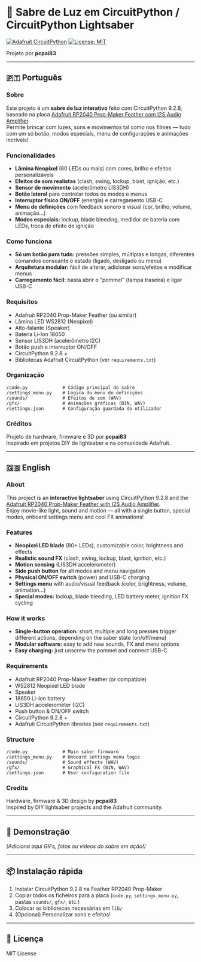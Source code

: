 # 🔦 Sabre de Luz em CircuitPython / CircuitPython Lightsaber

[![Adafruit CircuitPython](https://img.shields.io/badge/Adafruit-CircuitPython-blue)](https://circuitpython.org/)
[![License: MIT](https://img.shields.io/badge/license-MIT-green.svg)](LICENSE)

Projeto por **pcpai83**

---

## 🇵🇹 Português

### Sobre

Este projeto é um **sabre de luz interativo** feito com CircuitPython 9.2.8, baseado na placa [Adafruit RP2040 Prop-Maker Feather com I2S Audio Amplifier](https://www.adafruit.com/product/4880).  
Permite brincar com luzes, sons e movimentos tal como nos filmes — tudo com um só botão, modos especiais, menu de configurações e animações incríveis!

### Funcionalidades

- **Lâmina Neopixel** (80 LEDs ou mais) com cores, brilho e efeitos personalizáveis
- **Efeitos de som realistas** (clash, swing, lockup, blast, ignição, etc.)
- **Sensor de movimento** (acelerômetro LIS3DH)
- **Botão lateral** para controlar todos os modos e menus
- **Interruptor físico ON/OFF** (energia) e carregamento USB-C
- **Menu de definições** com feedback sonoro e visual (cor, brilho, volume, animação…)
- **Modos especiais:** lockup, blade bleeding, medidor de bateria com LEDs, troca de efeito de ignição

### Como funciona

- **Só um botão para tudo:** pressões simples, múltiplas e longas, diferentes comandos consoante o estado (ligado, desligado ou menu)
- **Arquitetura modular:** fácil de alterar, adicionar sons/efeitos e modificar menus
- **Carregamento fácil:** basta abrir o “pommel” (tampa traseira) e ligar USB-C

### Requisitos

- Adafruit RP2040 Prop-Maker Feather (ou similar)
- Lâmina LED WS2812 (Neopixel)
- Alto-falante (Speaker)
- Bateria Li-Ion 18650
- Sensor LIS3DH (acelerômetro I2C)
- Botão push e interruptor ON/OFF
- CircuitPython 9.2.8 +
- Bibliotecas Adafruit CircuitPython (ver `requirements.txt`)

### Organização

```
/code.py             # Código principal do sabre
/settings_menu.py    # Lógica do menu de definições
/sounds/             # Efeitos de som (WAV)
/gfx/                # Animações gráficas (BIN, WAV)
/settings.json       # Configuração guardada do utilizador
```

### Créditos

Projeto de hardware, firmware e 3D por **pcpai83**  
Inspirado em projetos DIY de lightsaber e na comunidade Adafruit.

---

## 🇬🇧 English

### About

This project is an **interactive lightsaber** using CircuitPython 9.2.8 and the [Adafruit RP2040 Prop-Maker Feather with I2S Audio Amplifier](https://www.adafruit.com/product/4880).  
Enjoy movie-like light, sound and motion — all with a single button, special modes, onboard settings menu and cool FX animations!

### Features

- **Neopixel LED blade** (80+ LEDs), customizable color, brightness and effects
- **Realistic sound FX** (clash, swing, lockup, blast, ignition, etc.)
- **Motion sensing** (LIS3DH accelerometer)
- **Side push button** for all modes and menu navigation
- **Physical ON/OFF switch** (power) and USB-C charging
- **Settings menu** with audio/visual feedback (color, brightness, volume, animation…)
- **Special modes:** lockup, blade bleeding, LED battery meter, ignition FX cycling

### How it works

- **Single-button operation:** short, multiple and long presses trigger different actions, depending on the saber state (on/off/menu)
- **Modular software:** easy to add new sounds, FX and menu options
- **Easy charging:** just unscrew the pommel and connect USB-C

### Requirements

- Adafruit RP2040 Prop-Maker Feather (or compatible)
- WS2812 Neopixel LED blade
- Speaker
- 18650 Li-Ion battery
- LIS3DH accelerometer (I2C)
- Push button & ON/OFF switch
- CircuitPython 9.2.8 +
- Adafruit CircuitPython libraries (see `requirements.txt`)

### Structure

```
/code.py             # Main saber firmware
/settings_menu.py    # Onboard settings menu logic
/sounds/             # Sound effects (WAV)
/gfx/                # Graphical FX (BIN, WAV)
/settings.json       # User configuration file
```

### Credits

Hardware, firmware & 3D design by **pcpai83**  
Inspired by DIY lightsaber projects and the Adafruit community.

---

## 📸 Demonstração

*(Adiciona aqui GIFs, fotos ou vídeos do sabre em ação!)*

---

## 📦 Instalação rápida

1. Instalar CircuitPython 9.2.8 na Feather RP2040 Prop-Maker
2. Copiar todos os ficheiros para a placa (`code.py`, `settings_menu.py`, pastas `sounds/`, `gfx/`, etc.)
3. Colocar as bibliotecas necessárias em `lib/`
4. (Opcional) Personalizar sons e efeitos!

---

## 📝 Licença

MIT License
